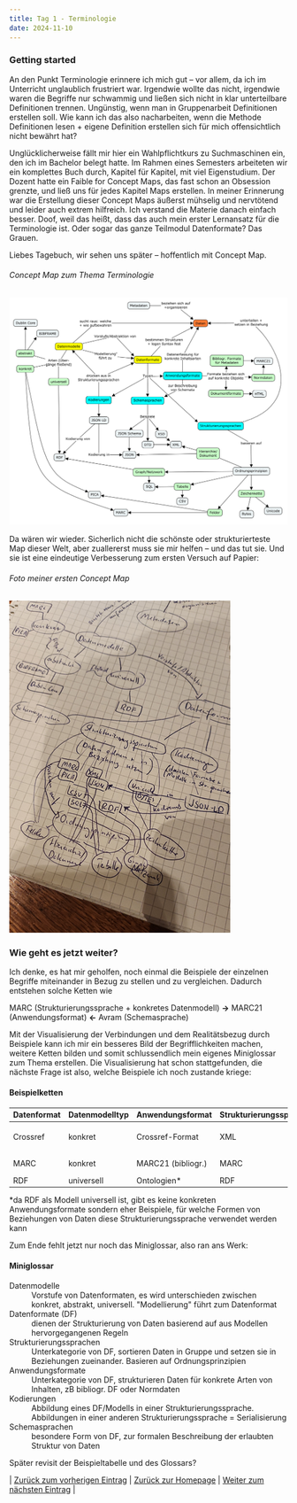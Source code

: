 ```yaml
---
title: Tag 1 - Terminologie
date: 2024-11-10
---
```


### Getting started

An den Punkt Terminologie erinnere ich mich gut – vor allem, da ich im Unterricht unglaublich frustriert war. Irgendwie wollte das nicht, irgendwie waren die Begriffe nur schwammig und ließen sich nicht in klar unterteilbare Definitionen trennen. Ungünstig, wenn man in Gruppenarbeit Definitionen erstellen soll. Wie kann ich das also nacharbeiten, wenn die Methode Definitionen lesen + eigene Definition erstellen sich für mich offensichtlich nicht bewährt hat? 

Unglücklicherweise fällt mir hier ein Wahlpflichtkurs zu Suchmaschinen ein, den ich im Bachelor belegt hatte. Im Rahmen eines Semesters arbeiteten wir ein komplettes Buch durch, Kapitel für Kapitel, mit viel Eigenstudium. Der Dozent hatte ein Faible for Concept Maps, das fast schon an Obsession grenzte, und ließ uns für jedes Kapitel Maps erstellen. In meiner Erinnerung war die Erstellung dieser Concept Maps äußerst mühselig und nervtötend und leider auch extrem hilfreich. Ich verstand die Materie danach einfach besser. Doof, weil das heißt, dass das auch mein erster Lernansatz für die Terminologie ist. Oder sogar das ganze Teilmodul Datenformate? Das Grauen.

Liebes Tagebuch, wir sehen uns später – hoffentlich mit Concept Map.

###### Concept Map zum Thema Terminologie

![Concept Map](https://raw.githubusercontent.com/piaspios/datenformate/refs/heads/master/assets/images/cmapterminologie.png)

Da wären wir wieder. Sicherlich nicht die schönste oder strukturierteste Map dieser Welt, aber zuallererst muss sie mir helfen – und das tut sie. Und sie ist eine eindeutige Verbesserung zum ersten Versuch auf Papier:

###### Foto meiner ersten Concept Map

![Erste Concept Map](https://raw.githubusercontent.com/piaspios/datenformate/refs/heads/master/assets/images/cmapfoto.png)

### Wie geht es jetzt weiter?

Ich denke, es hat mir geholfen, noch einmal die Beispiele der einzelnen Begriffe miteinander in Bezug zu stellen und zu vergleichen. Dadurch entstehen solche Ketten wie

MARC (Strukturierungssprache + konkretes Datenmodell) **->** MARC21 (Anwendungsformat) **<-** Avram (Schemasprache)

Mit der Visualisierung der Verbindungen und dem Realitätsbezug durch Beispiele kann ich mir ein besseres Bild der Begrifflichkeiten machen, weitere Ketten bilden und somit schlussendlich mein eigenes Miniglossar zum Thema erstellen. Die Visualisierung hat schon stattgefunden, die nächste Frage ist also, welche Beispiele ich noch zustande kriege:

#### Beispielketten

| Datenformat     | Datenmodelltyp | Anwendungsformat   | Strukturierungssprache | Kodierung                | Schemasprache          |
|:----------------|:---------------|:-------------------|:-----------------------|:-------------------------|:-----------------------|
| Crossref        | konkret        | Crossref-Format    | XML                    | Crossref Metadata Schema | XSD                    |
| MARC            | konkret        | MARC21 (bibliogr.) | MARC                   | ISO MARC                 | Avram (auf JSON Basis) |
| RDF             | universell     | Ontologien*        | RDF                    | JSON-LD                  | JSON                   |

*da RDF als Modell universell ist, gibt es keine konkreten Anwendungsformate sondern eher Beispiele, für welche Formen von Beziehungen von Daten diese Strukturierungssprache verwendet werden kann

Zum Ende fehlt jetzt nur noch das Miniglossar, also ran ans Werk:

#### Miniglossar  

<dl>
<dt>Datenmodelle</dt>
<dd>Vorstufe von Datenformaten, es wird unterschieden zwischen konkret, abstrakt, universell. "Modellierung" führt zum Datenformat</dd>
<dt>Datenformate (DF)</dt>
<dd>dienen der Strukturierung von Daten basierend auf aus Modellen hervorgegangenen Regeln</dd>
<dt>Strukturierungssprachen</dt>
<dd>Unterkategorie von DF, sortieren Daten in Gruppe und setzen sie in Beziehungen zueinander. Basieren auf Ordnungsprinzipien</dd>
<dt>Anwendungsformate</dt>
<dd>Unterkategorie von DF, strukturieren Daten für konkrete Arten von Inhalten, zB bibliogr. DF oder Normdaten</dd>
<dt>Kodierungen</dt>
<dd>Abbildung eines DF/Modells in einer Strukturierungssprache. Abbildungen in einer anderen Strukturierungssprache = Serialisierung</dd>
<dt>Schemasprachen</dt>
<dd>besondere Form von DF, zur formalen Beschreibung der erlaubten Struktur von Daten</dd>
</dl>

Später revisit der Beispieltabelle und des Glossars?

| [Zurück zum vorherigen Eintrag](https://piaspios.github.io/datenformate/2024/11/10/einfuehrung.html) | [Zurück zur Homepage](https://piaspios.github.io/datenformate/) | [Weiter zum nächsten Eintrag](URL) |
